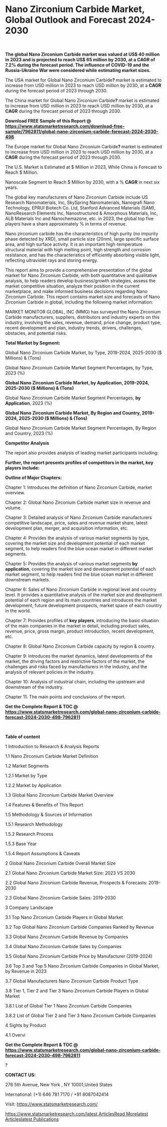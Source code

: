 <h1>Nano Zirconium Carbide Market, Global Outlook and Forecast 2024-2030</h1><br/><p><strong>The global Nano Zirconium Carbide market was valued at US$ 40 million in 2023 and is projected to reach US$ 65 million by 2030, at a <strong>CAGR</strong> of 7.2% during the forecast period. The influence of COVID-19 and the Russia-Ukraine War were considered while estimating market sizes.</strong></p>
 
 
 
 <p>The USA market for Global Nano Zirconium Carbide<strong>? </strong> market is estimated to increase from USD million in 2023 to reach USD million by 2030, at a <strong>CAGR</strong> during the forecast period of 2023 through 2030.</p>
 
 
 
 <p>The China market for Global Nano Zirconium Carbide<strong>? </strong> market is estimated to increase from USD million in 2023 to reach USD million by 2030, at a <strong>CAGR</strong> during the forecast period of 2023 through 2030.</p>
 
 
 
 <p><strong>Download FREE Sample of this Report @ <a href="https://www.statsmarketresearch.com/download-free-sample/7962811/global-nano-zirconium-carbide-forecast-2024-2030-498">https://www.statsmarketresearch.com/download-free-sample/7962811/global-nano-zirconium-carbide-forecast-2024-2030-498</a></strong></p>
 
 
 
 <p>The Europe market for Global Nano Zirconium Carbide<strong>? </strong> market is estimated to increase from USD million in 2023 to reach USD million by 2030, at a <strong>CAGR</strong> during the forecast period of 2023 through 2030.</p>
 
 
 
 <p>The U.S. Market is Estimated at $ Million in 2023, While China is Forecast to Reach $ Million.</p>
 
 
 
 <p>Nanoscale Segment to Reach $ Million by 2030, with a % <strong>CAGR</strong> in next six years.</p>
 
 
 
 <p>The global key manufacturers of Nano Zirconium Carbide include US Research Nanomaterials, Inc, SkySpring Nanomaterials, Nanografi Nano Technology, EPRUI Biotech Co. Ltd, Stanford Advanced Materials (SAM), NanoResearch Elements Inc, Nanostructured & Amorphous Materials, Inc, ALB Materials Inc and Nanochemazone, etc. in 2023, the global top five players have a share approximately % in terms of revenue.</p>
 
 
 
 <p>Nano zirconium carbide has the characteristics of high purity (no impurity phase detected by XRD), small particle size (20nm), large specific surface area, and high surface activity. It is an important high-temperature structural material with high melting point, high strength and corrosion resistance, and has the characteristics of efficiently absorbing visible light, reflecting ultraviolet rays and storing energy.</p>
 
 
 
 <p>This report aims to provide a comprehensive presentation of the global market for Nano Zirconium Carbide, with both quantitative and qualitative analysis, to help readers develop business/growth strategies, assess the market competitive situation, analyze their position in the current marketplace, and make informed business decisions regarding Nano Zirconium Carbide. This report contains market size and forecasts of Nano Zirconium Carbide in global, including the following market information:</p>
 
 
 
 <p>MARKET MONITOR GLOBAL, INC (MMG) has surveyed the Nano Zirconium Carbide manufacturers, suppliers, distributors and industry experts on this industry, involving the sales, revenue, demand, price change, product type, recent development and plan, industry trends, drivers, challenges, obstacles, and potential risks.</p>
 
 
 
 <p><strong>Total Market by Segment:</strong></p>
 
 
 
 <p>Global Nano Zirconium Carbide Market, by Type, 2019-2024, 2025-2030 ($ Millions) & (Tons)</p>
 
 
 
 <p>Global Nano Zirconium Carbide Market Segment Percentages, by Type, 2023 (%)</p>
 
 
 
 <p><strong>Global Nano Zirconium Carbide Market, <strong>by Application</strong>, 2019-2024, 2025-2030 ($ Millions) & (Tons)</strong></p>
 
 
 
 <p>Global Nano Zirconium Carbide Market Segment Percentages, <strong>by Application</strong>, 2023 (%)</p>
 
 
 
 <p><strong>Global Nano Zirconium Carbide Market, By Region and Country, 2019-2024, 2025-2030 ($ Millions) & (Tons)</strong></p>
 
 
 
 <p>Global Nano Zirconium Carbide Market Segment Percentages, By Region and Country, 2023 (%)</p>
 
 
 
 <p><strong>Competitor Analysis</strong></p>
 
 
 
 <p>The report also provides analysis of leading market participants including:</p>
 
 
 
 <p><strong>Further, the report presents profiles of competitors in the market, <strong>key players</strong> include:</strong></p>
 
 
 
 <p><strong>Outline of Major Chapters:</strong></p>
 
 
 
 <p>Chapter 1: Introduces the definition of Nano Zirconium Carbide, market overview.</p>
 
 
 
 <p>Chapter 2: Global Nano Zirconium Carbide market size in revenue and volume.</p>
 
 
 
 <p>Chapter 3: Detailed analysis of Nano Zirconium Carbide manufacturers competitive landscape, price, sales and revenue market share, latest development plan, merger, and acquisition information, etc.</p>
 
 
 
 <p>Chapter 4: Provides the analysis of various market segments by type, covering the market size and development potential of each market segment, to help readers find the blue ocean market in different market segments.</p>
 
 
 
 <p>Chapter 5: Provides the analysis of various market segments <strong>by application</strong>, covering the market size and development potential of each market segment, to help readers find the blue ocean market in different downstream markets.</p>
 
 
 
 <p>Chapter 6: Sales of Nano Zirconium Carbide in regional level and country level. It provides a quantitative analysis of the market size and development potential of each region and its main countries and introduces the market development, future development prospects, market space of each country in the world.</p>
 
 
 
 <p>Chapter 7: Provides profiles of <strong>key players</strong>, introducing the basic situation of the main companies in the market in detail, including product sales, revenue, price, gross margin, product introduction, recent development, etc.</p>
 
 
 
 <p>Chapter 8: Global Nano Zirconium Carbide capacity by region & country.</p>
 
 
 
 <p>Chapter 9: Introduces the market dynamics, latest developments of the market, the driving factors and restrictive factors of the market, the challenges and risks faced by manufacturers in the industry, and the analysis of relevant policies in the industry.</p>
 
 
 
 <p>Chapter 10: Analysis of industrial chain, including the upstream and downstream of the industry.</p>
 
 
 
 <p>Chapter 11: The main points and conclusions of the report.</p>
 
 
 
 <div><b>Get the Complete Report & TOC @ <a href="https://www.statsmarketresearch.com/global-nano-zirconium-carbide-forecast-2024-2030-498-7962811">https://www.statsmarketresearch.com/global-nano-zirconium-carbide-forecast-2024-2030-498-7962811</a></b></div>
 
 
 
 <p><br />
 
 <b>Table of content</b></p>
 
 
 
 <p>1 Introduction to Research & Analysis Reports<br />
 
 1.1 Nano Zirconium Carbide Market Definition<br />
 
 1.2 Market Segments<br />
 
 1.2.1 Market by Type<br />
 
 1.2.2 Market by Application<br />
 
 1.3 Global Nano Zirconium Carbide Market Overview<br />
 
 1.4 Features & Benefits of This Report<br />
 
 1.5 Methodology & Sources of Information<br />
 
 1.5.1 Research Methodology<br />
 
 1.5.2 Research Process<br />
 
 1.5.3 Base Year<br />
 
 1.5.4 Report Assumptions & Caveats<br />
 
 2 Global Nano Zirconium Carbide Overall Market Size<br />
 
 2.1 Global Nano Zirconium Carbide Market Size: 2023 VS 2030<br />
 
 2.2 Global Nano Zirconium Carbide Revenue, Prospects & Forecasts: 2019-2030<br />
 
 2.3 Global Nano Zirconium Carbide Sales: 2019-2030<br />
 
 3 Company Landscape<br />
 
 3.1 Top Nano Zirconium Carbide Players in Global Market<br />
 
 3.2 Top Global Nano Zirconium Carbide Companies Ranked by Revenue<br />
 
 3.3 Global Nano Zirconium Carbide Revenue by Companies<br />
 
 3.4 Global Nano Zirconium Carbide Sales by Companies<br />
 
 3.5 Global Nano Zirconium Carbide Price by Manufacturer (2019-2024)<br />
 
 3.6 Top 3 and Top 5 Nano Zirconium Carbide Companies in Global Market, by Revenue in 2023<br />
 
 3.7 Global Manufacturers Nano Zirconium Carbide Product Type<br />
 
 3.8 Tier 1, Tier 2 and Tier 3 Nano Zirconium Carbide Players in Global Market<br />
 
 3.8.1 List of Global Tier 1 Nano Zirconium Carbide Companies<br />
 
 3.8.2 List of Global Tier 2 and Tier 3 Nano Zirconium Carbide Companies<br />
 
 4 Sights by Product<br />
 
 4.1 Overvi</p>
 
 
 
 <div><b>Get the Complete Report & TOC @ <a href="https://www.statsmarketresearch.com/global-nano-zirconium-carbide-forecast-2024-2030-498-7962811">https://www.statsmarketresearch.com/global-nano-zirconium-carbide-forecast-2024-2030-498-7962811</a></b></div>
 
 
 
 <p>? </p>
 
 
 
 <p><b>CONTACT US:</b><br />
 
 276 5th Avenue, New York , NY 10001,United States<br />
 
 International: (+1) 646 781 7170 / +91 8087042414<br />
 
 Visit: <a href="https://www.statsmarketresearch.com/">https://www.statsmarketresearch.com/</a><br />
 
 <a href="https://gyeongbokgung.com">https://www.statsmarketresearch.com/</a><a href="https://hallyeomaritime.com">latest Articles</a><a href="https://jingwansa.com">Read More</a><a href="https://nguoiviet.jp/">latest Articles</a><a href="https://www.intelmarketresearch.com/">latest Publications</a></p>